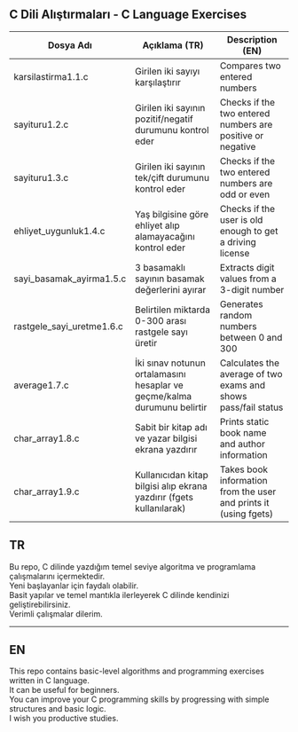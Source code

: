 ## C Dili Alıştırmaları - C Language Exercises

| Dosya Adı                 | Açıklama (TR)                                                            | Description (EN) |
|---------------------------|--------------------------------------------------------------------------|------------------------------------------------------------| 
| karsilastirma1.1.c        | Girilen iki sayıyı karşılaştırır                                         | Compares two entered numbers |
| sayituru1.2.c             | Girilen iki sayının pozitif/negatif durumunu kontrol eder                | Checks if the two entered numbers are positive or negative |
| sayituru1.3.c             | Girilen iki sayının tek/çift durumunu kontrol eder                       | Checks if the two entered numbers are odd or even |
| ehliyet_uygunluk1.4.c     | Yaş bilgisine göre ehliyet alıp alamayacağını kontrol eder               | Checks if the user is old enough to get a driving license |
| sayi_basamak_ayirma1.5.c  | 3 basamaklı sayının basamak değerlerini ayırar                           | Extracts digit values from a 3-digit number |
| rastgele_sayi_uretme1.6.c | Belirtilen miktarda 0-300 arası rastgele sayı üretir                     | Generates random numbers between 0 and 300 |
| average1.7.c              | İki sınav notunun ortalamasını hesaplar ve geçme/kalma durumunu belirtir | Calculates the average of two exams and shows pass/fail status |
| char_array1.8.c           | Sabit bir kitap adı ve yazar bilgisi ekrana yazdırır                     | Prints static book name and author information |
| char_array1.9.c           | Kullanıcıdan kitap bilgisi alıp ekrana yazdırır (fgets kullanılarak)     | Takes book information from the user and prints it (using fgets) |

## TR

Bu repo, C dilinde yazdığım temel seviye algoritma ve programlama çalışmalarını içermektedir.  
Yeni başlayanlar için faydalı olabilir.  
Basit yapılar ve temel mantıkla ilerleyerek C dilinde kendinizi geliştirebilirsiniz.  
Verimli çalışmalar dilerim.

---

## EN

This repo contains basic-level algorithms and programming exercises written in C language.  
It can be useful for beginners.  
You can improve your C programming skills by progressing with simple structures and basic logic.  
I wish you productive studies.


